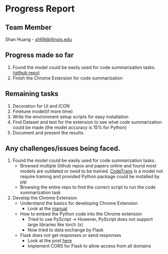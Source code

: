 # Progress Report 
## Team Member
Shan Huang - sh69@illinois.edu
## Progress made so far
1. Found the model could be easily used for code summarization tasks. [(github repo)](https://github.com/agemagician/CodeTrans/blob/main/prediction/single%20task/source%20code%20summarization/python/t5%20interface/base_model.ipynb)
2. Finish the Chrome Extension for code summarization

## Remaining tasks
1. Decoration for UI and ICON
2. Finetune model(if more time)
3. Write the environment setup scripts for easy installation
4. Find Dataset and test for the extension to see what code summarization could be made (the model accuracy is 15% for Python)
5. Document and present the results.
## Any challenges/issues being faced.
1. Found the model could be easily used for code summarization tasks.
    - Browsed multiple Github repos and papers online and found most models are outdated or need to be trained. [CodeTrans](https://github.com/agemagician/CodeTrans/tree/main) is a model not require training and provided Python package could be installed by pip
    - Browsing the entire repo to find the correct script to run the code summarization task
2. Develop the Chrome Extension
    - Understand the basics for developing Chrome Extension
        - Look at the [manual](https://developer.chrome.com/docs/extensions/)
    - How to embed the Python code into the Chrome extension
        - Tried to use PyScript -> However, PyScript does not support large libraries like torch (x)
        - Now tried to data exchange by Flask
    - Flask does not get responses or send responses
        - Look at the post [here](https://stackoverflow.com/questions/69992584/body-of-js-request-not-appearing-in-flask)
        - Implement CORS for Flask to allow access from all domains
